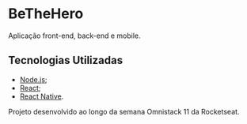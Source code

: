 # BeTheHero

Aplicação front-end, back-end e mobile.

## Tecnologias Utilizadas

- [Node.js](https://nodejs.org/en/);
- [React](https://pt-br.reactjs.org/);
- [React Native](https://reactnative.dev/).

Projeto desenvolvido ao longo da semana Omnistack 11 da Rocketseat.
